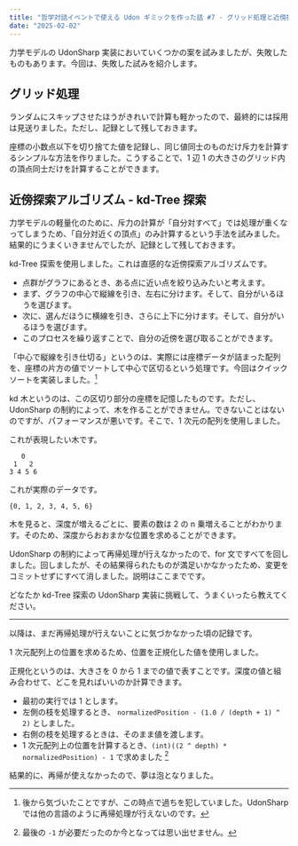 ```yaml
---
title: "哲学対話イベントで使える Udon ギミックを作った話 #7 - グリッド処理と近傍探索"
date: "2025-02-02"
---
```


力学モデルの UdonSharp 実装においていくつかの案を試みましたが、失敗したものもあります。今回は、失敗した試みを紹介します。

## グリッド処理

ランダムにスキップさせたほうがきれいで計算も軽かったので、最終的には採用は見送りました。ただし、記録として残しておきます。

座標の小数点以下を切り捨てた値を記録し、同じ値同士のものだけ斥力を計算するシンプルな方法を作りました。こうすることで、1 辺 1 の大きさのグリッド内の頂点同士だけを計算することができます。

## 近傍探索アルゴリズム - kd-Tree 探索

力学モデルの軽量化のために、斥力の計算が「自分対すべて」では処理が重くなってしまうため、「自分対近くの頂点」のみ計算するという手法を試みました。結果的にうまくいきませんでしたが、記録として残しておきます。

kd-Tree 探索を使用しました。これは直感的な近傍探索アルゴリズムです。

- 点群がグラフにあるとき、ある点に近い点を絞り込みたいと考えます。
- まず、グラフの中心で縦線を引き、左右に分けます。そして、自分がいるほうを選びます。
- 次に、選んだほうに横線を引き、さらに上下に分けます。そして、自分がいるほうを選びます。
- このプロセスを繰り返すことで、自分の近傍を選び取ることができます。

「中心で縦線を引き仕切る」というのは、実際には座標データが詰まった配列を、座標の片方の値でソートして中心で区切るという処理です。今回はクイックソートを実装しました。[^1]

[^1]: 後から気づいたことですが、この時点で過ちを犯していました。UdonSharp では他の言語のように再帰処理が行えないのです。

kd 木というのは、この区切り部分の座標を記憶したものです。ただし、UdonSharp の制約によって、木を作ることができません。できないことはないのですが、パフォーマンスが悪いです。そこで、1 次元の配列を使用しました。

これが表現したい木です。

```
   0
 1   2
3 4 5 6
```

これが実際のデータです。

```
{0, 1, 2, 3, 4, 5, 6}
```

木を見ると、深度が増えるごとに、要素の数は 2 の n 乗増えることがわかります。そのため、深度からおおまかな位置を求めることができます。

UdonSharp の制約によって再帰処理が行えなかったので、for 文ですべてを回しました。回しましたが、その結果得られたものが満足いかなかったため、変更をコミットせずにすべて消しました。説明はここまでです。

どなたか kd-Tree 探索の UdonSharp 実装に挑戦して、うまくいったら教えてください。

---

以降は、まだ再帰処理が行えないことに気づかなかった頃の記録です。

1 次元配列上の位置を求めるため、位置を正規化した値を使用しました。

正規化というのは、大きさを 0 から 1 までの値で表すことです。深度の値と組み合わせて、どこを見ればいいのか計算できます。

- 最初の実行では 1 とします。
- 左側の枝を処理するとき、 `normalizedPosition - (1.0 / (depth + 1) ^ 2)` としました。
- 右側の枝を処理するときは、そのまま値を渡します。
- 1 次元配列上の位置を計算するとき、`(int)((2 ^ depth) * normalizedPosition) - 1` で求めました [^2]

[^2]: 最後の `-1` が必要だったのか今となっては思い出せません。

結果的に、再帰が使えなかったので、夢は泡となりました。